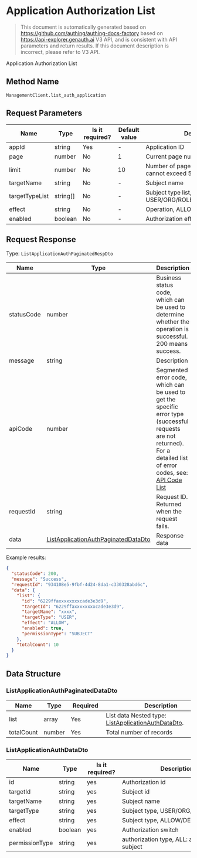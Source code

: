 # Application Authorization List

<!--
Warning ⚠️:
Do not modify this document directly,
https://github.com/Authing/authing-docs-factory
Use this project to generate
-->

<LastUpdated />

> This document is automatically generated based on https://github.com/authing/authing-docs-factory based on https://api-explorer.genauth.ai V3 API, and is consistent with API parameters and return results. If this document description is incorrect, please refer to V3 API.

Application Authorization List

## Method Name

`ManagementClient.list_auth_application`

## Request Parameters

| Name           | Type     | <div style="width:80px">Is it required?</div> | <div style="width:60px">Default value</div> | <div style="width:300px">Description</div>                        | <div style="width:200px">Sample value</div> |
| -------------- | -------- | --------------------------------------------- | ------------------------------------------- | ----------------------------------------------------------------- | ------------------------------------------- |
| appId          | string   | Yes                                           | -                                           | Application ID                                                    | `5a597f35085a2000144a10ed`                  |
| page           | number   | No                                            | 1                                           | Current page number, starting from 1                              | `1`                                         |
| limit          | number   | No                                            | 10                                          | Number of pages per page, maximum cannot exceed 50, default is 10 | `10`                                        |
| targetName     | string   | No                                            | -                                           | Subject name                                                      | `Zhang San`                                 |
| targetTypeList | string[] | No                                            | -                                           | Subject type list, USER/ORG/ROLE/GROUP                            | `["USER","ORG"]`                            |
| effect         | string   | No                                            | -                                           | Operation, ALLOW/DENY                                             | `["ALLOW","DENY"]`                          |
| enabled        | boolean  | No                                            | -                                           | Authorization effective switch,                                   | `true`                                      |

## Request Response

Type: `ListApplicationAuthPaginatedRespDto`

| Name       | Type                                                                                   | Description                                                                                                                                                                                                                                                                                                                                    |
| ---------- | -------------------------------------------------------------------------------------- | ---------------------------------------------------------------------------------------------------------------------------------------------------------------------------------------------------------------------------------------------------------------------------------------------------------------------------------------------- |
| statusCode | number                                                                                 | Business status code, which can be used to determine whether the operation is successful. 200 means success.                                                                                                                                                                                                                                   |
| message    | string                                                                                 | Description                                                                                                                                                                                                                                                                                                                                    |
| apiCode    | number                                                                                 | Segmented error code, which can be used to get the specific error type (successful requests are not returned). For a detailed list of error codes, see: [API Code List](https://api-explorer.genauth.ai/?tag=group/%E5%BC%80%E5%8F%91%E5%87%86%E5%A4%87#tag/%E5%BC%80%E5%8F%91%E5%87%86%E5%A4%87/%E9%94%99%E8%AF%AF%E5%A4%84%E7%90%86/apiCode) |
| requestId  | string                                                                                 | Request ID. Returned when the request fails.                                                                                                                                                                                                                                                                                                   |
| data       | <a href="#ListApplicationAuthPaginatedDataDto">ListApplicationAuthPaginatedDataDto</a> | Response data                                                                                                                                                                                                                                                                                                                                  |

Example results:

```json
{
  "statusCode": 200,
  "message": "Success",
  "requestId": "934108e5-9fbf-4d24-8da1-c330328abd6c",
  "data": {
    "list": {
      "id": "6229ffaxxxxxxxxcade3e3d9",
      "targetId": "6229ffaxxxxxxxxcade3e3d9",
      "targetName": "xxxx",
      "targetType": "USER",
      "effect": "ALLOW",
      "enabled": true,
      "permissionType": "SUBJECT"
    },
    "totalCount": 10
  }
}
```

## Data Structure

### <a id="ListApplicationAuthPaginatedDataDto"></a> ListApplicationAuthPaginatedDataDto

| Name       | Type   | <div style="width:80px">Required</div> | <div style="width:300px">Description</div>                                                   | <div style="width:200px">Sample value</div> |
| ---------- | ------ | -------------------------------------- | -------------------------------------------------------------------------------------------- | ------------------------------------------- |
| list       | array  | Yes                                    | List data Nested type: <a href="#ListApplicationAuthDataDto">ListApplicationAuthDataDto</a>. |                                             |
| totalCount | number | Yes                                    | Total number of records                                                                      | `10`                                        |

### <a id="ListApplicationAuthDataDto"></a> ListApplicationAuthDataDto

| Name           | Type    | <div style="width:80px">Is it required?</div> | <div style="width:300px">Description</div>    | <div style="width:200px">Sample value</div> |
| -------------- | ------- | --------------------------------------------- | --------------------------------------------- | ------------------------------------------- |
| id             | string  | yes                                           | Authorization id                              | `6229ffaxxxxxxxxcade3e3d9`                  |
| targetId       | string  | yes                                           | Subject id                                    | `6229ffaxxxxxxxxcade3e3d9`                  |
| targetName     | string  | yes                                           | Subject name                                  | `Zhang San`                                 |
| targetType     | string  | yes                                           | Subject type, USER/ORG/GROUP/ROLE             | USER                                        |
| effect         | string  | yes                                           | Subject type, ALLOW/DENY                      | ALLOW                                       |
| enabled        | boolean | yes                                           | Authorization switch                          | `true`                                      |
| permissionType | string  | yes                                           | authorization type, ALL: all SUBJECT: subject | ALL                                         |
